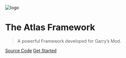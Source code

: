 ![logo](https://i.imgur.com/wS12mAv.png)

# The Atlas Framework
> A powerful Framework developed for Garry’s Mod.

[Source Code](https://github.com/8char/AtlasFramework)
[Get Started](/installation.md)
